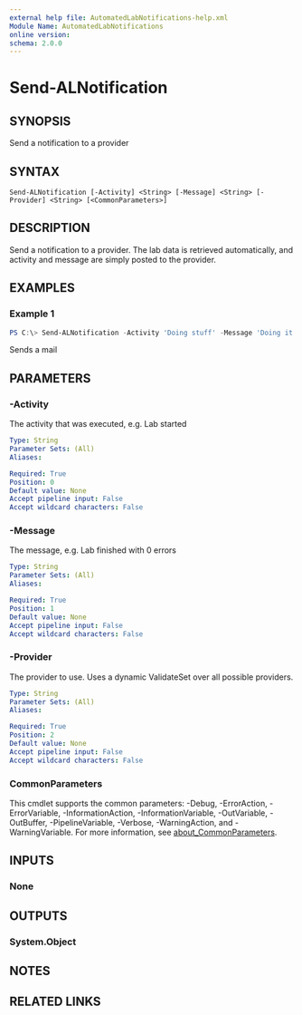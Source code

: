 ```yaml
---
external help file: AutomatedLabNotifications-help.xml
Module Name: AutomatedLabNotifications
online version:
schema: 2.0.0
---
```


# Send-ALNotification

## SYNOPSIS
Send a notification to a provider

## SYNTAX

```
Send-ALNotification [-Activity] <String> [-Message] <String> [-Provider] <String> [<CommonParameters>]
```

## DESCRIPTION
Send a notification to a provider. The lab data is retrieved automatically, and activity and message are simply
posted to the provider.

## EXAMPLES

### Example 1
```powershell
PS C:\> Send-ALNotification -Activity 'Doing stuff' -Message 'Doing it really well.' -Provider Mail
```

Sends a mail

## PARAMETERS

### -Activity
The activity that was executed, e.g. Lab started

```yaml
Type: String
Parameter Sets: (All)
Aliases:

Required: True
Position: 0
Default value: None
Accept pipeline input: False
Accept wildcard characters: False
```

### -Message
The message, e.g. Lab finished with 0 errors

```yaml
Type: String
Parameter Sets: (All)
Aliases:

Required: True
Position: 1
Default value: None
Accept pipeline input: False
Accept wildcard characters: False
```

### -Provider
The provider to use. Uses a dynamic ValidateSet over all possible providers.

```yaml
Type: String
Parameter Sets: (All)
Aliases:

Required: True
Position: 2
Default value: None
Accept pipeline input: False
Accept wildcard characters: False
```

### CommonParameters
This cmdlet supports the common parameters: -Debug, -ErrorAction, -ErrorVariable, -InformationAction, -InformationVariable, -OutVariable, -OutBuffer, -PipelineVariable, -Verbose, -WarningAction, and -WarningVariable. For more information, see [about_CommonParameters](http://go.microsoft.com/fwlink/?LinkID=113216).

## INPUTS

### None

## OUTPUTS

### System.Object
## NOTES

## RELATED LINKS
